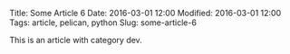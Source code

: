 Title: Some Article 6
Date: 2016-03-01 12:00
Modified: 2016-03-01 12:00
Tags: article, pelican, python
Slug: some-article-6

This is an article with category dev.